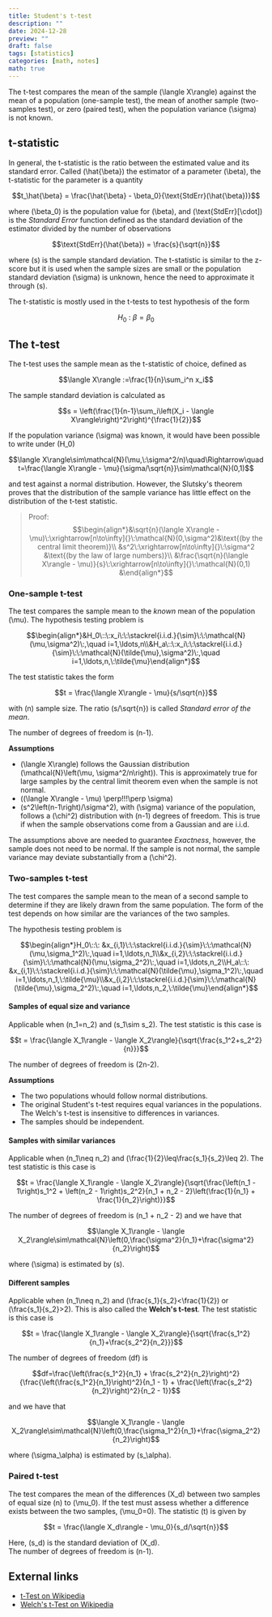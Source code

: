 ```yaml
---
title: Student's t-test
description: ""
date: 2024-12-28
preview: ""
draft: false
tags: [statistics]
categories: [math, notes]
math: true
---
```



The t-test compares the mean of the sample \(\langle X\rangle\) against the mean of a population (one-sample test), the mean of another sample (two-samples test), or zero (paired test), when the population variance \(\sigma\) is not known.

## t-statistic

In general, the t-statistic is the ratio between the estimated value and its standard error. Called \(\hat{\beta}\) the estimator of a parameter \(\beta\), the t-statistic for the parameter is a quantity

$$t_\hat{\beta} = \frac{\hat{\beta} - \beta_0}{\text{StdErr}(\hat{\beta})}$$

where \(\beta_0\) is the population value for \(\beta\), and \(\text{StdErr}[\cdot]\) is the _Standard Error_ function defined as the standard deviation of the estimator divided by the number of observations

$$\text{StdErr}(\hat{\beta}) = \frac{s}{\sqrt{n}}$$

where \(s\) is the sample standard deviation. The t-statistic is similar to the z-score but it is used when the sample sizes are small or the population standard deviation \(\sigma\) is unknown, hence the need to approximate it through \(s\).

The t-statistic is mostly used in the t-tests to test hypothesis of the form

$$H_0\::\:\beta=\beta_0$$

## The t-test

The t-test uses the sample mean as the t-statistic of choice, defined as

$$\langle X\rangle :=\frac{1}{n}\sum_i^n x_i$$

The sample standard deviation is calculated as

$$s = \left(\frac{1}{n-1}\sum_i\left(X_i - \langle X\rangle\right)^2\right)^{\frac{1}{2}}$$

If the population variance \(\sigma\) was known, it would have been possible to write under \(H_0\)

$$\langle X\rangle\sim\mathcal{N}(\mu,\:\sigma^2/n)\quad\Rightarrow\quad t=\frac{\langle X\rangle - \mu}{\sigma/\sqrt{n}}\sim\mathcal{N}(0,1)$$

and test against a normal distribution. However, the Slutsky's theorem proves that the distribution of the sample variance has little effect on the distribution of the t-test statistic.

> Proof:
> $$\begin{align*}&\sqrt{n}(\langle X\rangle - \mu)\:\xrightarrow[n\to\infty]{}\:\mathcal{N}(0,\sigma^2)&\text{(by the central limit theorem)}\\ &s^2\:\xrightarrow[n\to\infty]{}\:\sigma^2 &\text{(by the law of large numbers)}\\ &\frac{\sqrt{n}(\langle X\rangle - \mu)}{s}\:\xrightarrow[n\to\infty]{}\:\mathcal{N}(0,1) &\end{align*}$$

### One-sample t-test

The test compares the sample mean to the _known_ mean of the population \(\mu\). The hypothesis testing problem is

$$\begin{align*}&H_0\::\:x_i\:\:\stackrel{i.i.d.}{\sim}\:\:\mathcal{N}(\mu,\sigma^2)\:,\quad i=1,\ldots,n\\&H_a\::\:x_i\:\:\stackrel{i.i.d.}{\sim}\:\:\mathcal{N}(\tilde{\mu},\sigma^2)\:,\quad i=1,\ldots,n,\:\tilde{\mu}\end{align*}$$

The test statistic takes the form

$$t = \frac{\langle X\rangle - \mu}{s/\sqrt{n}}$$

with \(n\) sample size. The ratio \(s/\sqrt{n}\) is called _Standard error of the mean_.

The number of degrees of freedom is \(n-1\).

**Assumptions**

- \(\langle X\rangle\) follows the Gaussian distribution \(\mathcal{N}\left(\mu, \sigma^2/n\right)\). This is approximately true for large samples by the central limit theorem even when the sample is not normal.
- \((\langle X\rangle - \mu) \perp\!\!\!\perp \sigma\)
- \(s^2\left(n-1\right)/\sigma^2\), with \(\sigma\) variance of the population, follows a \(\chi^2\) distribution with \(n-1\) degrees of freedom. This is true if when the sample observations come from a Gaussian and are i.i.d.

The assumptions above are needed to guarantee _Exactness_, however, the sample does not need to be normal.
If the sample is not normal, the sample variance may deviate substantially from a \(\chi^2\).

### Two-samples t-test

The test compares the sample mean to the mean of a second sample to determine if they are likely drawn from the same population. The form of the test depends on how similar are the variances of the two samples.

The hypothesis testing problem is

$$\begin{align*}H_0\::\: &x_{i,1}\:\:\stackrel{i.i.d.}{\sim}\:\:\mathcal{N}(\mu,\sigma_1^2)\:,\quad i=1,\ldots,n_1\\&x_{i,2}\:\:\stackrel{i.i.d.}{\sim}\:\:\mathcal{N}(\mu,\sigma_2^2)\:,\quad i=1,\ldots,n_2\\H_a\::\: &x_{i,1}\:\:\stackrel{i.i.d.}{\sim}\:\:\mathcal{N}(\tilde{\mu},\sigma_1^2)\:,\quad i=1,\ldots,n_1,\:\tilde{\mu}\\&x_{i,2}\:\:\stackrel{i.i.d.}{\sim}\:\:\mathcal{N}(\tilde{\mu},\sigma_2^2)\:,\quad i=1,\ldots,n_2,\:\tilde{\mu}\end{align*}$$

#### Samples of equal size and variance

Applicable when \(n_1=n_2\) and \(s_1\sim s_2\). The test statistic is this case is

$$t = \frac{\langle X_1\rangle - \langle X_2\rangle}{\sqrt{\frac{s_1^2+s_2^2}{n}}}$$

The number of degrees of freedom is \(2n-2\).

**Assumptions**

- The two populations whould follow normal distributions.
- The original Student's t-test requires equal variances in the populations. The Welch's t-test is insensitive to differences in variances.
- The samples should be independent.

#### Samples with similar variances

Applicable when \(n_1\neq n_2\) and \(\frac{1}{2}\leq\frac{s_1}{s_2}\leq 2\). The test statistic is this case is

$$t = \frac{\langle X_1\rangle - \langle X_2\rangle}{\sqrt{\frac{\left(n_1 - 1\right)s_1^2 + \left(n_2 - 1\right)s_2^2}{n_1 + n_2 - 2}\left(\frac{1}{n_1} + \frac{1}{n_2}\right)}}$$

The number of degrees of freedom is \(n_1 + n_2 - 2\) and we have that

$$\langle X_1\rangle - \langle X_2\rangle\sim\mathcal{N}\left(0,\frac{\sigma^2}{n_1}+\frac{\sigma^2}{n_2}\right)$$

where \(\sigma\) is estimated by \(s\).

#### Different samples

Applicable when \(n_1\neq n_2\) and \(\frac{s_1}{s_2}<\frac{1}{2}\) or \(\frac{s_1}{s_2}>2\). This is also called the **Welch's t-test**. The test statistic is this case is

$$t = \frac{\langle X_1\rangle - \langle X_2\rangle}{\sqrt{\frac{s_1^2}{n_1}+\frac{s_2^2}{n_2}}}$$

The number of degrees of freedom \(df\) is

$$df=\frac{\left(\frac{s_1^2}{n_1} + \frac{s_2^2}{n_2}\right)^2}{\frac{\left(\frac{s_1^2}{n_1}\right)^2}{n_1 - 1} + \frac{\left(\frac{s_2^2}{n_2}\right)^2}{n_2 - 1}}$$

and we have that

$$\langle X_1\rangle - \langle X_2\rangle\sim\mathcal{N}\left(0,\frac{\sigma_1^2}{n_1}+\frac{\sigma_2^2}{n_2}\right)$$

where \(\sigma_\alpha\) is estimated by \(s_\alpha\).

### Paired t-test

The test compares the mean of the differences \(X_d\) between two samples of equal size \(n\) to \(\mu_0\). If the test must assess whether a difference exists between the two samples, \(\mu_0=0\). The statistic \(t\) is given by

$$t = \frac{\langle X_d\rangle - \mu_0}{s_d/\sqrt{n}}$$

Here, \(s_d\) is the standard deviation of \(X_d\).\
The number of degrees of freedom is \(n-1\).

## External links

- [t-Test on Wikipedia](https://en.wikipedia.org/wiki/Student%27s_t-test)
- [Welch's t-Test on Wikipedia](https://en.wikipedia.org/wiki/Welch%27s_t-test)
